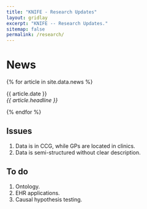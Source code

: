 ```yaml
---
title: "KNIFE - Research Updates"
layout: gridlay
excerpt: "KNIFE -- Research Updates."
sitemap: false
permalink: /research/
---
```




# News

{% for article in site.data.news %}
<p>{{ article.date }} <br>
<em>{{ article.headline }}</em></p>
{% endfor %}



## Issues
1. Data is in CCG, while GPs are located in clinics.
2. Data is semi-structured without clear description.



## To do
1. Ontology.
2. EHR applications.
3. Causal hypothesis testing.

